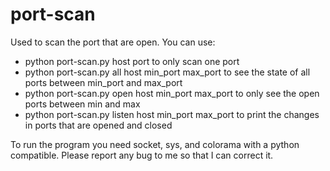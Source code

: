 # port-scan

Used to scan the port that are open.
You can use:
 - python port-scan.py host port
to only scan one port
 - python port-scan.py all host min_port max_port
to see the state of all ports between min_port and max_port
 - python port-scan.py open host min_port max_port
to only see the open ports between min and max
 - python port-scan.py listen host min_port max_port
to print the changes in ports that are opened and closed

To run the program you need socket, sys, and colorama with a python compatible.
Please report any bug to me so that I can correct it.

